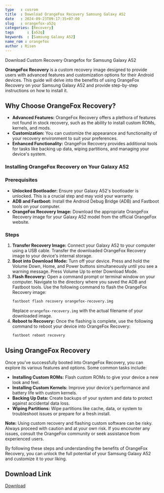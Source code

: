 ```yaml
---
type   : cusrom
title  : Download OrangeFox Recovery Samsung Galaxy A52
date   : 2024-09-23T09:17:35+07:00
slug   : orangefox-a52q
categories: [Recovery]
tags      : [a52q]
keywords  : [Samsung Galaxy A52]
name_rom : orangefox
author : Risen
---
```


Download Custom Recovery Orangefox for Samsung Galaxy A52

**OrangeFox Recovery** is a custom recovery image designed to provide users with advanced features and customization options for their Android devices. This guide will delve into the benefits of using OrangeFox Recovery on your Samsung Galaxy A52 and provide step-by-step instructions on how to install it.

## Why Choose OrangeFox Recovery?

* **Advanced Features:** OrangeFox Recovery offers a plethora of features not found in stock recovery, such as the ability to install custom ROMs, kernels, and mods.
* **Customization:** You can customize the appearance and functionality of your recovery environment to suit your preferences.
* **Enhanced Functionality:** OrangeFox Recovery provides additional tools for tasks like backing up data, wiping partitions, and managing your device's system.

### Installing OrangeFox Recovery on Your Galaxy A52

### Prerequisites

* **Unlocked Bootloader:** Ensure your Galaxy A52's bootloader is unlocked. This is a crucial step and may void your warranty.
* **ADB and Fastboot:** Install the Android Debug Bridge (ADB) and Fastboot tools on your computer.
* **OrangeFox Recovery Image:** Download the appropriate OrangeFox Recovery image for your Galaxy A52 model from the official OrangeFox website.

### Steps

1. **Transfer Recovery Image:** Connect your Galaxy A52 to your computer using a USB cable. Transfer the downloaded OrangeFox Recovery image to your device's internal storage.
2. **Boot into Download Mode:** Turn off your device. Press and hold the Volume Down, Home, and Power buttons simultaneously until you see a warning message. Press Volume Up to enter Download Mode.
3. **Flash Recovery:** Open a command prompt or terminal window on your computer. Navigate to the directory where you saved the ADB and Fastboot tools. Use the following command to flash the OrangeFox Recovery image:
   ```bash
   fastboot flash recovery orangefox-recovery.img
   ```
   Replace `orangefox-recovery.img` with the actual filename of your downloaded image.
4. **Reboot to Recovery:** Once the flashing is complete, use the following command to reboot your device into OrangeFox Recovery:
   ```bash
   fastboot reboot recovery
   ```

## Using OrangeFox Recovery

Once you've successfully booted into OrangeFox Recovery, you can explore its various features and options. Some common tasks include:

* **Installing Custom ROMs:** Flash custom ROMs to give your device a new look and feel.
* **Installing Custom Kernels:** Improve your device's performance and battery life with custom kernels.
* **Backing Up Data:** Create backups of your system and data to protect against accidental data loss.
* **Wiping Partitions:** Wipe partitions like cache, data, or system to troubleshoot issues or prepare for a fresh install.

**Note:** Using custom recovery and flashing custom software can be risky. Always proceed with caution and at your own risk. If you encounter any issues, consult the OrangeFox community or seek assistance from experienced users.

By following these steps and understanding the benefits of OrangeFox Recovery, you can unlock the full potential of your Samsung Galaxy A52 and customize it to your liking.


## Download Link
[Download](https://orangefox.download/device/a52q)

